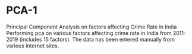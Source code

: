 # PCA-1
Principal Component Analysis on factors affecting Crime Rate in India
Performing pca on various factors affecting crime rate in India from 2011-2019 (includes 15 factors). The data has been entered manually from various internet sites.
